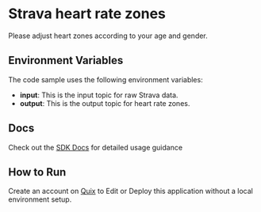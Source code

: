 # Strava heart rate zones

Please adjust heart zones according to your age and gender.

## Environment Variables

The code sample uses the following environment variables:

- **input**: This is the input topic for raw Strava data.
- **output**: This is the output topic for heart rate zones.

## Docs

Check out the [SDK Docs](https://quix.ai/docs/sdk/introduction.html) for detailed usage guidance

## How to Run
Create an account on [Quix](https://portal.platform.quix.ai/self-sign-up?xlink=github) to Edit or Deploy this application without a local environment setup.
